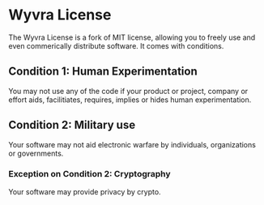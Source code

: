 Wyvra License
=============

The Wyvra License is a fork of MIT license, allowing you to freely use and 
even commerically distribute software. It comes with conditions.

## Condition 1: Human Experimentation
You may not use any of the code if your product or project, company or effort
aids, facilitiates, requires, implies or hides human experimentation.

## Condition 2: Military use
Your software may not aid electronic warfare by individuals, organizations or
governments.

### Exception on Condition 2: Cryptography
Your software may provide privacy by crypto.


